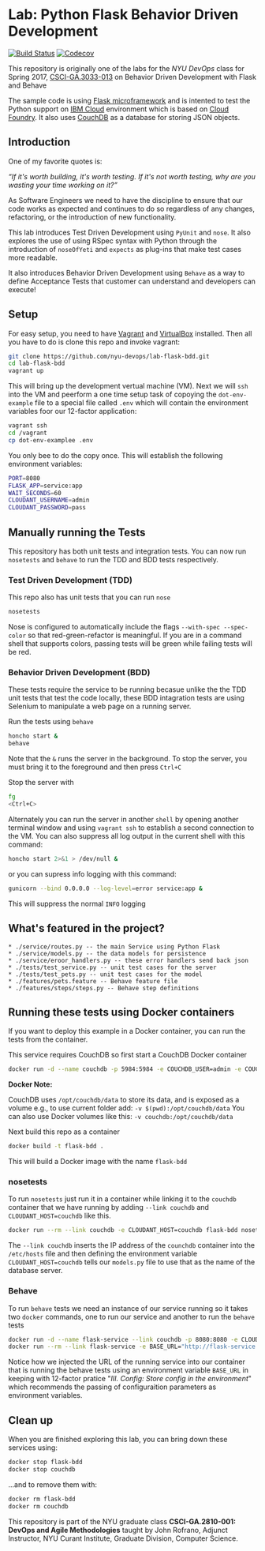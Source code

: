 # Lab: Python Flask Behavior Driven Development

[![Build Status](https://travis-ci.org/nyu-devops/lab-flask-bdd.svg?branch=master)](https://travis-ci.org/nyu-devops/lab-flask-bdd)
[![Codecov](https://img.shields.io/codecov/c/github/nyu-devops/lab-flask-bdd.svg)]()

This repository is originally one of the labs for the *NYU DevOps* class for Spring 2017, [CSCI-GA.3033-013](http://cs.nyu.edu/courses/spring17/CSCI-GA.3033-013/) on Behavior Driven Development with Flask and Behave

The sample code is using [Flask microframework](http://flask.pocoo.org/) and is intented to test the Python support on [IBM Cloud](https://cloud.ibm.com/) environment which is based on [Cloud Foundry](https://www.cloudfoundry.org). It also uses [CouchDB](http://couchdb.apache.org) as a database for storing JSON objects.

## Introduction

One of my favorite quotes is:

_“If it's worth building, it's worth testing.
If it's not worth testing, why are you wasting your time working on it?”_

As Software Engineers we need to have the discipline to ensure that our code works as expected and continues to do so regardless of any changes, refactoring, or the introduction of new functionality.

This lab introduces Test Driven Development using `PyUnit` and `nose`. It also explores the use of using RSpec syntax with Python through the introduction of `noseOfYeti` and `expects` as plug-ins that make test cases more readable.

It also introduces Behavior Driven Development using `Behave` as a way to define Acceptance Tests that customer can understand and developers can execute!

## Setup

For easy setup, you need to have [Vagrant](https://www.vagrantup.com/) and [VirtualBox](https://www.virtualbox.org/) installed. Then all you have to do is clone this repo and invoke vagrant:

```sh
git clone https://github.com/nyu-devops/lab-flask-bdd.git
cd lab-flask-bdd
vagrant up
```

This will bring up the development vertual machine (VM). Next we will `ssh` into the VM and peerform a one time setup task of copoying the `dot-env-example` file to a special file called `.env` which will contain the environment variables foor our 12-factor application:

```sh
vagrant ssh
cd /vagrant
cp dot-env-examplee .env
```

You only bee to do the copy once. This will establish the following environment variables:

```sh
PORT=8080
FLASK_APP=service:app
WAIT_SECONDS=60
CLOUDANT_USERNAME=admin
CLOUDANT_PASSWORD=pass
```

## Manually running the Tests

This repository has both unit tests and integration tests. You can now run `nosetests` and `behave` to run the TDD and BDD tests respectively.

### Test Driven Development (TDD)

This repo also has unit tests that you can run `nose`

```sh
nosetests
```

Nose is configured to automatically include the flags `--with-spec --spec-color` so that red-green-refactor is meaningful. If you are in a command shell that supports colors, passing tests will be green while failing tests will be red.

### Behavior Driven Development (BDD)

These tests require the service to be running becasue unlike the the TDD unit tests that test the code locally, these BDD intagration tests are using Selenium to manipulate a web page on a running server.

Run the tests using `behave`

```sh
honcho start &
behave
```

Note that the `&` runs the server in the background. To stop the server, you must bring it to the foreground and then press `Ctrl+C`

Stop the server with

```sh
fg
<Ctrl+C>
```

Alternately you can run the server in another `shell` by opening another terminal window and using `vagrant ssh` to establish a second connection to the VM. You can also suppress all log output in the current shell with this command:

```bash
honcho start 2>&1 > /dev/null &
```

or you can supress info logging with this command:

```bash
gunicorn --bind 0.0.0.0 --log-level=error service:app &
```

This will suppress the normal `INFO` logging

## What's featured in the project?

    * ./service/routes.py -- the main Service using Python Flask
    * ./service/models.py -- the data models for persistence
    * ./service/eroor_handlers.py -- these error handlers send back json
    * ./tests/test_service.py -- unit test cases for the server
    * ./tests/test_pets.py -- unit test cases for the model
    * ./features/pets.feature -- Behave feature file
    * ./features/steps/steps.py -- Behave step definitions

## Running these tests using Docker containers

If you want to deploy this example in a Docker container, you can run the tests from the container.

This service requires CouchDB so first start a CouchDB Docker container

```sh
docker run -d --name couchdb -p 5984:5984 -e COUCHDB_USER=admin -e COUCHDB_PASSWORD=pass couchdb
```

**Docker Note:**

CouchDB uses `/opt/couchdb/data` to store its data, and is exposed as a volume
e.g., to use current folder add: `-v $(pwd):/opt/couchdb/data`
You can also use Docker volumes like this: `-v couchdb:/opt/couchdb/data`

Next build this repo as a container

```bash
docker build -t flask-bdd .
```

This will build a Docker image with the name `flask-bdd`

### nosetests

To run `nosetests` just run it in a container while linking it to the `couchdb` container that we have running by adding `--link couchdb` and `CLOUDANT_HOST=couchdb` like this.

```bash
docker run --rm --link couchdb -e CLOUDANT_HOST=couchdb flask-bdd nosetests
```

The `--link couchdb` inserts the IP address of the `counchdb` container into the `/etc/hosts` file and then defining the environment variable `CLOUDANT_HOST=couchdb` tells our `models.py` file to use that as the name of the database server.

### Behave

To run `behave` tests we need an instance of our service running so it takes two `docker` commands, one to run our service and another to run the `behave` tests

```bash
docker run -d --name flask-service --link couchdb -p 8080:8080 -e CLOUDANT_HOST=couchdb flask-bdd
docker run --rm --link flask-service -e BASE_URL="http://flask-service:8080/" flask-bdd behave
```

Notice how we injected the URL of the running service into our container that is running the behave tests using an environment variable `BASE_URL` in keeping with 12-factor pratice "_III. Config:
Store config in the environment_" which recommends the passing of configuraition parameters as environment variables.

## Clean up

When you are finished exploring this lab, you can bring down these services using:

```bash
docker stop flask-bdd
docker stop couchdb
```

...and to remove them with:

```bash
docker rm flask-bdd
docker rm couchdb
```

This repository is part of the NYU graduate class **CSCI-GA.2810-001: DevOps and Agile Methodologies** taught by John Rofrano, Adjunct Instructor, NYU Curant Institute, Graduate Division, Computer Science.
